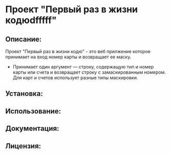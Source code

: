 # Проект "Первый раз в жизни кодюdfffff"


## Описание:
Проект "Первый раз в жизни кодю" - это веб прилжение которое принимает на вход номер карты и возвращает ее маску.
- Принимает один аргумент — строку, содержащую тип и номер карты или счета и возвращает строку с замаскированным номером. 
Для карт и счетов использует разные типы маскировки.


## Установка:


## Использование:


## Документация:


## Лицензия: